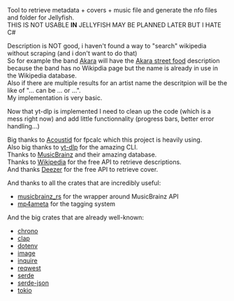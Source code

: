 Tool to retrieve metadata + covers + music file and generate the nfo files and folder for Jellyfish.<br>
THIS IS NOT USABLE **IN** JELLYFISH MAY BE PLANNED LATER BUT I HATE C#

Description is NOT good, i haven't found a way to "search" wikipedia without scraping (and i don't want to do that)<br>
So for example the band [Akara](https://www.youtube.com/channel/UCeJqhwrIBg_sTsqYQrXAk3Q) will have the [Akara street food](https://en.wikipedia.org/wiki/Akara) description because the band has no Wikipdia page but the name is already in use in the Wikipedia database.<br>
Also if there are multiple results for an artist name the descritpion will be the like of "... can be ... or ...".<br>
My implementation is very basic.

Now that yt-dlp is implemented I need to clean up the code (which is a mess right now) and add little functionnality (progress bars, better error handling...)

Big thanks to [Acoustid](https://github.com/acoustid) for fpcalc which this project is heavily using.<br>
Also big thanks to [yt-dlp](https://github.com/yt-dlp/yt-dlp) for the amazing CLI.<br>
Thanks to [MusicBrainz](https://musicbrainz.org/) and their amazing database.<br>
Thanks to [Wikipedia](https://en.wikipedia.org) for the free API to retrieve descriptions.<br>
And thanks [Deezer](https://www.deezer.com/en/) for the free API to retrieve cover.

And thanks to all the crates that are incredibly useful:
- [musicbrainz_rs](https://github.com/RustyNova016/musicbrainz_rs) for the wrapper around MusicBrainz API
- [mp4ameta](https://github.com/saecki/mp4ameta) for the tagging system

And the big crates that are already well-known:
- [chrono](github.com/chronotope/chrono)
- [clap](https://github.com/clap-rs/clap)
- [dotenv](https://github.com/dotenv-rs/dotenv)
- [image](https://github.com/image-rs/image)
- [inquire](https://github.com/mikaelmello/inquire)
- [reqwest](https://github.com/seanmonstar/reqwest)
- [serde](https://github.com/serde-rs/serde)
- [serde-json](https://github.com/serde-rs/json)
- [tokio](https://github.com/tokio-rs/tokio)
